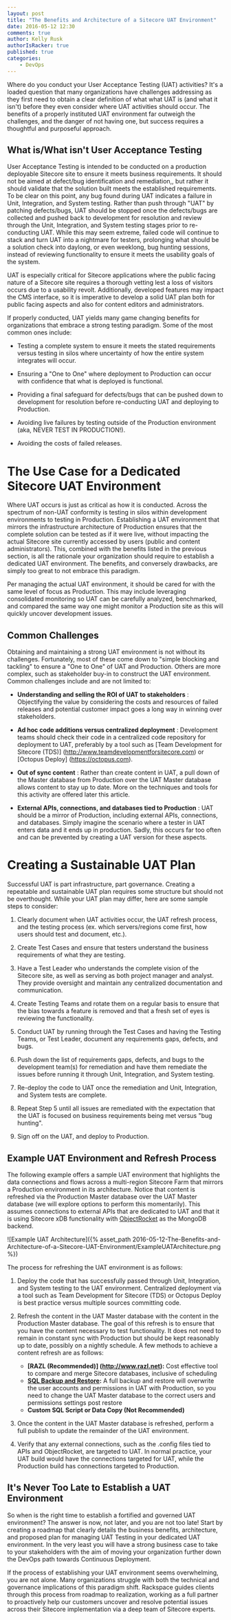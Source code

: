```yaml
---
layout: post
title: "The Benefits and Architecture of a Sitecore UAT Environment"
date: 2016-05-12 12:30
comments: true
author: Kelly Rusk
authorIsRacker: true
published: true
categories:
    - DevOps
---
```


Where do you conduct your User Acceptance Testing (UAT) activities? It's a loaded question that many organizations have challenges addressing as they first need to obtain a clear definition of what what UAT is (and what it isn't) before they even consider where UAT activities should occur. The benefits of a properly instituted UAT environment far outweigh the challenges, and the danger of not having one, but success requires a thoughtful and purposeful approach.

<!-- more -->

## What is/What isn't User Acceptance Testing

User Acceptance Testing is intended to be conducted on a production deployable Sitecore site to ensure it meets business requirements. It should not be aimed at defect/bug identification and remediation,, but rather it should validate that the solution built meets the established requirements. To be clear on this point, any bug found during UAT indicates a failure in Unit, Integration, and System testing. Rather than push through "UAT" by patching defects/bugs, UAT should be stopped once the defects/bugs are collected and pushed back to development for resolution and review through the Unit, Integration, and System testing stages prior to re-conducting UAT. While this may seem extreme, failed code will continue to stack and turn UAT into a nightmare for testers, prolonging what should be a solution check into daylong, or even weeklong, bug hunting sessions, instead of reviewing functionality to ensure it meets the usability goals of the system.

UAT is especially critical for Sitecore applications where the public facing nature of a Sitecore site requires a thorough vetting lest a loss of visitors occurs due to a usability revolt. Additionally, developed features may impact the CMS interface, so it is imperative to develop a solid UAT plan both for public facing aspects and also for content editors and administrators.

If properly conducted, UAT yields many game changing benefits for organizations that embrace a strong testing paradigm. Some of the most common ones include:

* Testing a complete system to ensure it meets the stated requirements versus testing in silos where uncertainty of how the entire system integrates will occur.

* Ensuring a "One to One" where deployment to Production can occur with confidence that what is deployed is functional.

* Providing a final safeguard for defects/bugs that can be pushed down to development for resolution before re-conducting UAT and deploying to Production.

* Avoiding live failures by testing outside of the Production environment (aka, NEVER TEST IN PRODUCTION!).

* Avoiding the costs of failed releases.

# The Use Case for a Dedicated Sitecore UAT Environment

Where UAT occurs is just as critical as how it is conducted. Across the spectrum of non-UAT conformity is testing in silos within development environments to testing in Production. Establishing a UAT environment that mirrors the infrastructure architecture of Production ensures that the complete solution can be tested as if it were live, without impacting the actual Sitecore site currently accessed by users (public and content administrators). This, combined with the benefits listed in the previous section, is all the rationale your organization should require to establish a dedicated UAT environment. The benefits, and conversely drawbacks, are simply too great to not embrace this paradigm.

Per managing the actual UAT environment, it should be cared for with the same level of focus as Production. This may include leveraging consolidated monitoring so UAT can be carefully analyzed, benchmarked, and compared the same way one might monitor a Production site as this will quickly uncover development issues.

## Common Challenges

Obtaining and maintaining a strong UAT environment is not without its challenges. Fortunately, most of these come down to "simple blocking and tackling" to ensure a "One to One" of UAT and Production. Others are more complex, such as stakeholder buy-in to construct the UAT environment. Common challenges include and are not limited to:

* **Understanding and selling the ROI of UAT to stakeholders** : Objectifying the value by considering the costs and resources of failed releases and potential customer impact goes a long way in winning over stakeholders.

* **Ad hoc code additions versus centralized deployment** : Development teams should check their code in a centralized code repository for deployment to UAT, preferably by a tool such as [Team Development for Sitecore (TDS)] (http://www.teamdevelopmentforsitecore.com) or [Octopus Deploy] (https://octopus.com).

* **Out of sync content** : Rather than create content in UAT, a pull down of the Master database from Production over the UAT Master database allows content to stay up to date. More on the techniques and tools for this activity are offered later this article.

* **External APIs, connections, and databases tied to Production** : UAT should be a mirror of Production, including external APIs, connections, and databases. Simply imagine the scenario where a tester in UAT enters data and it ends up in production. Sadly, this occurs far too often and can be prevented by creating a UAT version for these aspects.

# Creating a Sustainable UAT Plan

Successful UAT is part infrastructure, part governance. Creating a repeatable and sustainable UAT plan requires some structure but should not be overthought. While your UAT plan may differ, here are some sample steps to consider:

1. Clearly document when UAT activities occur, the UAT refresh process, and the testing process (ex. which servers/regions come first, how users should test and document, etc.).

2. Create Test Cases and ensure that testers understand the business requirements of what they are testing.

3. Have a Test Leader who understands the complete vision of the Sitecore site, as well as serving as both project manager and analyst. They provide oversight and maintain any centralized documentation and communication.

4. Create Testing Teams and rotate them on a regular basis to ensure that the bias towards a feature is removed and that a fresh set of eyes is reviewing the functionality.

5. Conduct UAT by running through the Test Cases and having the Testing Teams, or Test Leader, document any requirements gaps, defects, and bugs.

6. Push down the list of requirements gaps, defects, and bugs to the development team(s) for remediation and have them remediate the issues before running it through Unit, Integration, and System testing.

7. Re-deploy the code to UAT once the remediation and Unit, Integration, and System tests are complete.

8. Repeat Step 5 until all issues are remediated with the expectation that the UAT is focused on business requirements being met versus "bug hunting".

9. Sign off on the UAT, and deploy to Production.

## Example UAT Environment and Refresh Process

The following example offers a sample UAT environment that highlights the data connections and flows across a multi-region Sitecore Farm that mirrors a Production environment in its architecture. Notice that content is refreshed via the Production Master database over the UAT Master database (we will explore options to perform this momentarily). This assumes connections to external APIs that are dedicated to UAT and that it is using Sitecore xDB functionality with [ObjectRocket](http://objectrocket.com/) as the MongoDB backend.

![Example UAT Architecture]({% asset_path 2016-05-12-The-Benefits-and-Architecture-of-a-Sitecore-UAT-Environment/ExampleUATArchitecture.png %})

The process for refreshing the UAT environment is as follows:

1. Deploy the code that has successfully passed through Unit, Integration, and System testing to the UAT environment. Centralized deployment via a tool such as Team Development for Sitecore (TDS) or Octopus Deploy is best practice versus multiple sources committing code.

2. Refresh the content in the UAT Master database with the content in the Production Master database. The goal of this refresh is to ensure that you have the content necessary to test functionality. It does not need to remain in constant sync with Production but should be kept reasonably up to date, possibly on a nightly schedule. A few methods to achieve a content refresh are as follows:
    * **[RAZL (Recommended)] (http://www.razl.net):** Cost effective tool to compare and merge Sitecore databases, inclusive of scheduling
    * **[SQL Backup and Restore](https://msdn.microsoft.com/en-us/library/ms190436.aspx):** A full backup and restore will overwrite the user accounts and permissions in UAT with Production, so you need to change the UAT Master database to the correct users and permissions settings post restore
    * **Custom SQL Script or Data Copy (Not Recommended)**

3. Once the content in the UAT Master database is refreshed, perform a full publish to update the remainder of the UAT environment.

4. Verify that any external connections, such as the .config files tied to APIs and ObjectRocket, are targeted to UAT. In normal practice, your UAT build would have the connections targeted for UAT, while the Production build has connections targeted to Production.

## It's Never Too Late to Establish a UAT Environment

So when is the right time to establish a fortified and governed UAT environment? The answer is now, not later, and you are not too late! Start by creating a roadmap that clearly details the business benefits, architecture, and proposed plan for managing UAT Testing in your dedicated UAT environment. In the very least you will have a strong business case to take to your stakeholders with the aim of moving your organization further down the DevOps path towards Continuous Deployment.

If the process of establishing your UAT environment seems overwhelming, you are not alone. Many organizations struggle with both the technical and governance implications of this paradigm shift. Rackspace guides clients through this process from roadmap to realization, working as a full partner to proactively help our customers uncover and resolve potential issues across their Sitecore implementation via a deep team of Sitecore experts.
